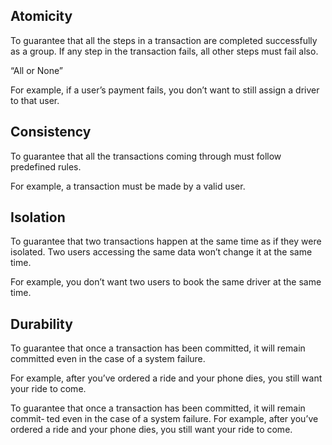## Atomicity
To guarantee that all the steps in a transaction are completed successfully as a group. If any step in the transaction fails, all other steps must fail also. 

“All or None”

For example, if a user’s payment fails, you don’t want to still assign a driver to that user.
## Consistency
To guarantee that all the transactions coming through must follow predefined rules. 

For example, a transaction must be made by a valid user.

## Isolation
To guarantee that two transactions happen at the same time as if they were isolated. Two users accessing the same data won’t change it at the same time. 

For example, you don’t want two users to book the same driver at the same time.

## Durability
To guarantee that once a transaction has been committed, it will remain committed even in the case of a system failure. 

For example, after you’ve ordered a ride and your phone dies, you still want your ride to come.

To guarantee that once a transaction has been committed, it will remain commit‐ ted even in the case of a system failure. For example, after you’ve ordered a ride and your phone dies, you still want your ride to come.
